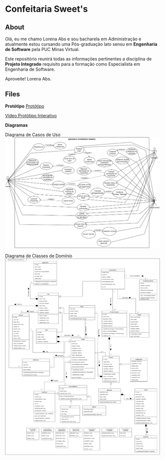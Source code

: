 # Confeitaria Sweet's
## About
Olá, eu me chamo Lorena Abs e sou bacharela em Administração e atualmente estou cursando uma Pós-graduação lato sensu em **Engenharia de Software** pela PUC Minas Virtual. 

Este repositório reunirá todas as informações pertinentes a disciplina de **Projeto Integrado** requisito para a formação como Especialista em Engenharia de Software. 



Aproveite! 
Lorena Abs.

## Files
**Protótipo** 
[Protótipo](https://www.figma.com/proto/EcwGrQa5UHu4Hgjan8mWx4/Confeitaria-Sweet's-%5BProjeto-Integrado%5D?page-id=207%3A3403&node-id=207-5891&viewport=309%2C131%2C0.1&scaling=scale-down&starting-point-node-id=207%3A5891&show-proto-sidebar=1)

[Vídeo Protótipo Interativo](https://clipchamp.com/watch/JDwOZM5zkfE)

**Diagramas**

Diagrama de Casos de Uso
![Diagrama de casos de uso](https://raw.githubusercontent.com/Lorenaabs/PUCMinasProjetoIntegrado/main/midia/Diagrama%20de%20caso%20de%20uso.jpg?token=GHSAT0AAAAAACCKYWFXAEZNUEAW3Z3LRCQUZCYFMOQ)

Diagrama de Classes de Domínio 
![Diagrama de classes de domínio](https://raw.githubusercontent.com/Lorenaabs/PUCMinasProjetoIntegrado/main/midia/v3%20Diagrama%20de%20Classes.jpg?token=GHSAT0AAAAAACCKYWFXOBF62ABWBRIDP3BGZCYFRLA)
